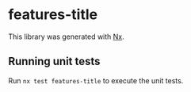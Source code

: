 # features-title

This library was generated with [Nx](https://nx.dev).

## Running unit tests

Run `nx test features-title` to execute the unit tests.
